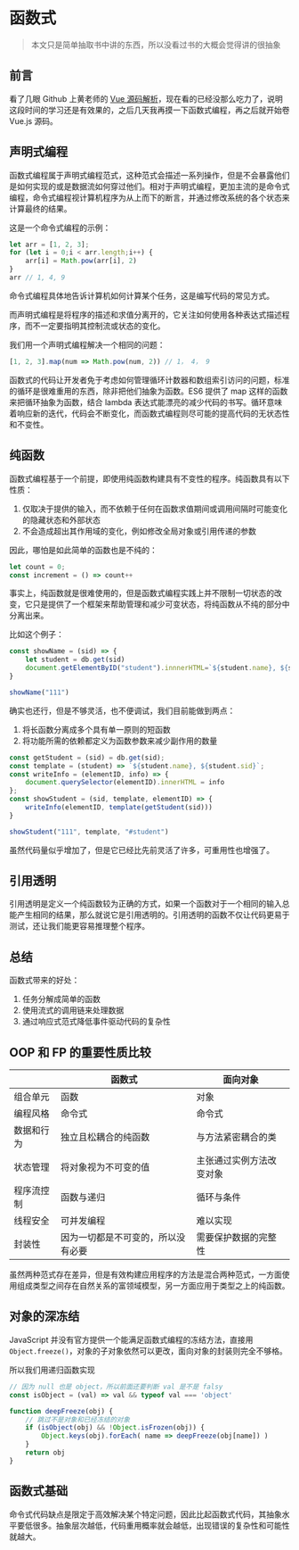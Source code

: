 # 函数式

> 本文只是简单抽取书中讲的东西，所以没看过书的大概会觉得讲的很抽象

## 前言

看了几眼 Github 上黄老师的 [Vue 源码解析](https://github.com/ustbhuangyi/vue-analysis)，现在看的已经没那么吃力了，说明这段时间的学习还是有效果的，之后几天我再摸一下函数式编程，再之后就开始卷 Vue.js 源码。

## 声明式编程

函数式编程属于声明式编程范式，这种范式会描述一系列操作，但是不会暴露他们是如何实现的或是数据流如何穿过他们。相对于声明式编程，更加主流的是命令式编程，命令式编程视计算机程序为从上而下的断言，并通过修改系统的各个状态来计算最终的结果。

这是一个命令式编程的示例：

```js
let arr = [1, 2, 3];
for (let i = 0;i < arr.length;i++) {
    arr[i] = Math.pow(arr[i], 2)
}
arr // 1, 4, 9
```

命令式编程具体地告诉计算机如何计算某个任务，这是编写代码的常见方式。

而声明式编程是将程序的描述和求值分离开的，它关注如何使用各种表达式描述程序，而不一定要指明其控制流或状态的变化。

我们用一个声明式编程解决一个相同的问题：

```js
[1, 2, 3].map(num => Math.pow(num, 2)) // 1， 4， 9
```

函数式的代码让开发者免于考虑如何管理循环计数器和数组索引访问的问题，标准的循环是很难重用的东西，除非把他们抽象为函数。ES6 提供了 map 这样的函数来把循环抽象为函数，结合 lambda 表达式能漂亮的减少代码的书写。循环意味着响应新的迭代，代码会不断变化，而函数式编程则尽可能的提高代码的无状态性和不变性。

## 纯函数

函数式编程基于一个前提，即使用纯函数构建具有不变性的程序。纯函数具有以下性质：

1. 仅取决于提供的输入，而不依赖于任何在函数求值期间或调用间隔时可能变化的隐藏状态和外部状态
2. 不会造成超出其作用域的变化，例如修改全局对象或引用传递的参数

因此，哪怕是如此简单的函数也是不纯的：

```js
let count = 0;
const increment = () => count++
```

事实上，纯函数就是很难使用的，但是函数式编程实践上并不限制一切状态的改变，它只是提供了一个框架来帮助管理和减少可变状态，将纯函数从不纯的部分中分离出来。

比如这个例子：

```js
const showName = (sid) => {
    let student = db.get(sid)
    document.getElementByID("student").innnerHTML=`${student.name}, ${student.sid}`
}

showName("111")
```

确实也还行，但是不够灵活，也不便调试，我们目前能做到两点：

1. 将长函数分离成多个具有单一原则的短函数
2. 将功能所需的依赖都定义为函数参数来减少副作用的数量

```js
const getStudent = (sid) = db.get(sid);
const template = (student) => `${student.name}, ${student.sid}`;
const writeInfo = (elementID, info) => {
    document.querySelector(elementID).innerHTML = info
};
const showStudent = (sid, template, elementID) => {
    writeInfo(elementID, template(getStudent(sid)))
}

showStudent("111", template, "#student")
```

虽然代码量似乎增加了，但是它已经比先前灵活了许多，可重用性也增强了。

## 引用透明

引用透明是定义一个纯函数较为正确的方式，如果一个函数对于一个相同的输入总能产生相同的结果，那么就说它是引用透明的。引用透明的函数不仅让代码更易于测试，还让我们能更容易推理整个程序。

## 总结

函数式带来的好处：

1. 任务分解成简单的函数
2. 使用流式的调用链来处理数据
3. 通过响应式范式降低事件驱动代码的复杂性

## OOP 和 FP 的重要性质比较

|            | 函数式                             | 面向对象                 |
| ---------- | ---------------------------------- | ------------------------ |
| 组合单元   | 函数                               | 对象                     |
| 编程风格   | 命令式                             | 命令式                   |
| 数据和行为 | 独立且松耦合的纯函数               | 与方法紧密耦合的类       |
| 状态管理   | 将对象视为不可变的值               | 主张通过实例方法改变对象 |
| 程序流控制 | 函数与递归                         | 循环与条件               |
| 线程安全   | 可并发编程                         | 难以实现                 |
| 封装性     | 因为一切都是不可变的，所以没有必要 | 需要保护数据的完整性     |

虽然两种范式存在差异，但是有效构建应用程序的方法是混合两种范式，一方面使用组成类型之间存在自然关系的富领域模型，另一方面应用于类型之上的纯函数。

## 对象的深冻结

JavaScript 并没有官方提供一个能满足函数式编程的冻结方法，直接用 `Object.freeze()`，对象的子对象依然可以更改，面向对象的封装则完全不够格。

所以我们用递归函数实现

```js
// 因为 null 也是 object，所以前面还要判断 val 是不是 falsy
const isObject = (val) => val && typeof val === 'object'

function deepFreeze(obj) {
    // 跳过不是对象和已经冻结的对象
    if (isObject(obj) && !Object.isFrozen(obj)) {
        Object.keys(obj).forEach( name => deepFreeze(obj[name]) )
    }
    return obj
}
```

## 函数式基础

命令式代码缺点是限定于高效解决某个特定问题，因此比起函数式代码，其抽象水平要低很多。抽象层次越低，代码重用概率就会越低，出现错误的复杂性和可能性就越大。
